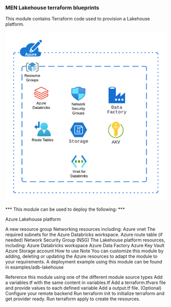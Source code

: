 ### MEN Lakehouse terraform blueprints
This module contains Terraform code used to provision a Lakehouse platform.

![Alt text](image.png)


*** This module can be used to deploy the following: ***

Azure Lakehouse platform

A new resource group
Networking resources including:
Azure vnet
The required subnets for the Azure Databricks workspace.
Azure route table (if needed)
Network Security Group (NSG)
The Lakehouse platform resources, including:
Azure Databricks workspace
Azure Data Factory
Azure Key Vault
Azure Storage account
How to use
Note
You can customize this module by adding, deleting or updating the Azure resources to adapt the module to your requirements. A deployment example using this module can be found in examples/adb-lakehouse

Reference this module using one of the different module source types
Add a variables.tf with the same content in variables.tf
Add a terraform.tfvars file and provide values to each defined variable
Add a output.tf file.
(Optional) Configure your remote backend
Run terraform init to initialize terraform and get provider ready.
Run terraform apply to create the resources.
